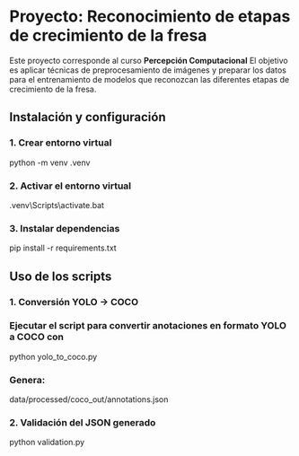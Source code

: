 # Proyecto: Reconocimiento de etapas de crecimiento de la fresa
Este proyecto corresponde al curso **Percepción Computacional** 
El objetivo es aplicar técnicas de preprocesamiento de imágenes y preparar los datos para el entrenamiento de modelos que reconozcan las diferentes etapas de crecimiento de la fresa.
## Instalación y configuración
### 1. Crear entorno virtual
python -m venv .venv

### 2. Activar el entorno virtual 
.venv\Scripts\activate.bat

### 3. Instalar dependencias
pip install -r requirements.txt

## Uso de los scripts
### 1. Conversión YOLO -> COCO
### Ejecutar el script para convertir anotaciones en formato YOLO a COCO con
python yolo_to_coco.py
### Genera:
data/processed/coco_out/annotations.json

### 2. Validación del JSON generado
python validation.py
